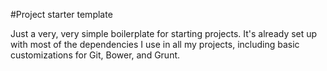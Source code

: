 #Project starter template

Just a very, very simple boilerplate for starting projects. It's already set up with most of the dependencies I use in all my projects, including basic customizations for Git, Bower, and Grunt.